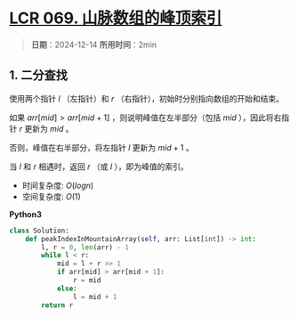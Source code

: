 # [LCR 069. 山脉数组的峰顶索引](https://leetcode.cn/problems/B1IidL/description/)

> **日期**：2024-12-14
> **所用时间**：2min

## 1. 二分查找

使用两个指针 $l$ （左指针）和 $r$ （右指针），初始时分别指向数组的开始和结束。

如果 $arr[mid] > arr[mid + 1]$ ，则说明峰值在左半部分（包括 $mid$ ），因此将右指针 $r$ 更新为 $mid$ 。

否则，峰值在右半部分，将左指针 $l$ 更新为 $mid + 1$ 。

当 $l$ 和 $r$ 相遇时，返回 $r$ （或 $l$ ），即为峰值的索引。

- 时间复杂度: $O(logn)$
- 空间复杂度: $O(1)$

**Python3**

```python
class Solution:
    def peakIndexInMountainArray(self, arr: List[int]) -> int:
        l, r = 0, len(arr) - 1
        while l < r:
            mid = l + r >> 1
            if arr[mid] > arr[mid + 1]:
                r = mid
            else:
                l = mid + 1
        return r
```